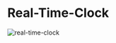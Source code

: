 # Real-Time-Clock

![real-time-clock](https://raw.githubusercontent.com/YingjieMA/image/master/real-time-clock/real-time-clock.png)
